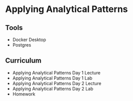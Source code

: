 # Applying Analytical Patterns

## Tools
- Docker Desktop
- Postgres

## Curriculum
- Applying Analytical Patterns Day 1 Lecture
- Applying Analytical Patterns Day 1 Lab
- Applying Analytical Patterns Day 2 Lecture
- Applying Analytical Patterns Day 2 Lab
- Homework
